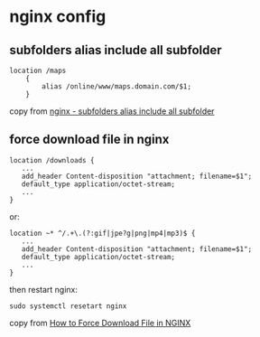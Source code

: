 # nginx config

## subfolders alias include all subfolder

``` nginx
location /maps
    {
        alias /online/www/maps.domain.com/$1;
    }
```
copy from [nginx - subfolders alias include all subfolder](https://serverfault.com/questions/1079230/nginx-subfolders-alias-include-all-subfolder)

## force download file in nginx

``` nginx
location /downloads {
   ...
   add_header Content-disposition "attachment; filename=$1";
   default_type application/octet-stream;
   ...
}
```
or:

``` nginx
location ~* ^/.+\.(?:gif|jpe?g|png|mp4|mp3)$ {
   ...
   add_header Content-disposition "attachment; filename=$1";
   default_type application/octet-stream;
   ...
}
```
then restart nginx:

``` shell
sudo systemctl resetart nginx
```

copy from [How to Force Download File in NGINX](https://fedingo.com/how-to-force-download-file-in-nginx/)
